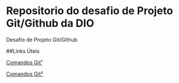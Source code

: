 # Repositorio do desafio de Projeto Git/Github da DIO
Desafio de Projeto Git/Github

##Links Úteis

[Comandos Git¹](https://woliveiras.com.br/posts/comandos-mais-utilizados-no-git/)

[Comandos Git²](https://gist.github.com/leocomelli/2545add34e4fec21ec16)
